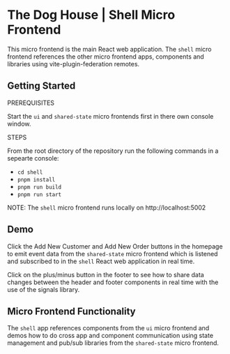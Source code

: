# The Dog House | Shell Micro Frontend

This micro frontend is the main React web application. The `shell` micro frontend references the other micro frontend apps, components and libraries using vite-plugin-federation remotes.

## Getting Started

PREREQUISITES

Start the `ui` and `shared-state` micro frontends first in there own console window.

STEPS

From the root directory of the repository run the following commands in a sepearte console:

- `cd shell`
- `pnpm install`
- `pnpm run build`
- `pnpm run start`

NOTE: The `shell` micro frontend runs locally on http://localhost:5002

## Demo

Click the Add New Customer and Add New Order buttons in the homepage to emit event data from the `shared-state` micro frontend which is listened and subscribed to in the `shell` React web application in real time.

Click on the plus/minus button in the footer to see how to share data changes between the header and footer components in real time with the use of the signals library.

## Micro Frontend Functionality

The `shell` app references components from the `ui` micro frontend and demos how to do cross app and component communication using state management and pub/sub libraries from the `shared-state` micro frontend.

